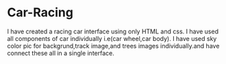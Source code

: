 # Car-Racing

I have created a racing car interface using only HTML and css.
I have used all components of car individually i.e(car wheel,car body).
I have used sky color pic for backgrund,track image,and trees images individually.and have connect these all in a single interface. 
